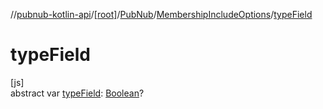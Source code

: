//[pubnub-kotlin-api](../../../../index.md)/[[root]](../../index.md)/[PubNub](../index.md)/[MembershipIncludeOptions](index.md)/[typeField](type-field.md)

# typeField

[js]\
abstract var [typeField](type-field.md): [Boolean](https://kotlinlang.org/api/latest/jvm/stdlib/kotlin-stdlib/kotlin/-boolean/index.html)?
